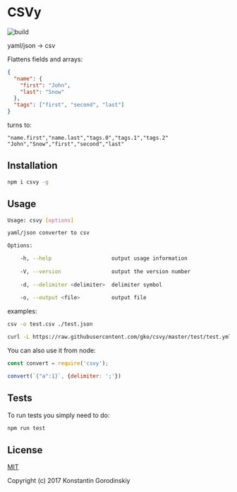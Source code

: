 # CSVy
![build](https://travis-ci.org/gko/csvy.svg?branch=master)

yaml/json → csv

Flattens fields and arrays:
```json
{
  "name": {
    "first": "John",
    "last": "Snow"
  },
  "tags": ["first", "second", "last"]
}
```

turns to:
```csv
"name.first","name.last","tags.0","tags.1","tags.2"
"John","Snow","first","second","last"
```

## Installation

```bash
npm i csvy -g
```

## Usage

```bash
Usage: csvy [options]

yaml/json converter to csv

Options:

    -h, --help                   output usage information
  
    -V, --version                output the version number
  
    -d, --delimiter <delimiter>  delimiter symbol
  
    -o, --output <file>          output file
```

examples:
```bash
csv -o test.csv ./test.json
```

```bash
curl -L https://raw.githubusercontent.com/gko/csvy/master/test/test.yml | csvy
```

You can also use it from node:

```javascript
const convert = require('csvy');

convert(`{"a":1}`, {delimiter: ';'})
```

## Tests

To run tests you simply need to do:
```bash
npm run test
```

## License

[MIT](http://opensource.org/licenses/MIT)

Copyright (c) 2017 Konstantin Gorodinskiy
